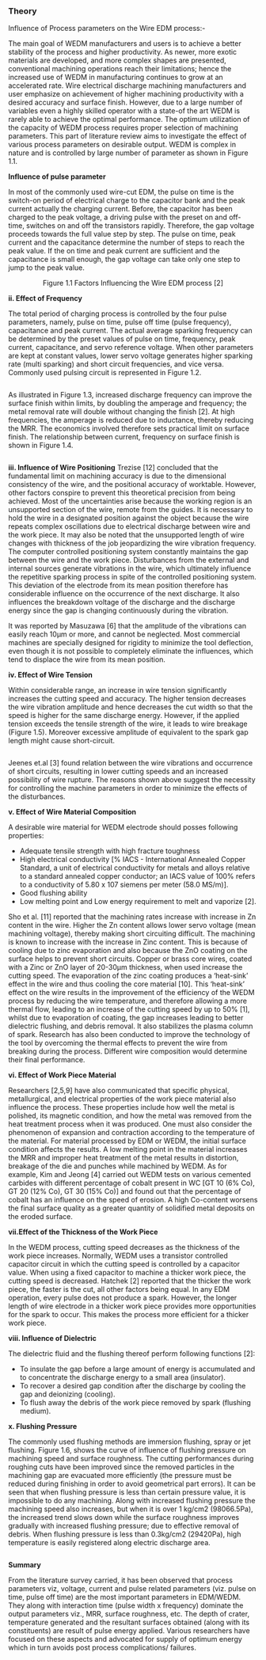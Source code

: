 ### Theory

Influence of Process parameters on the Wire EDM process:-

The main goal of WEDM manufacturers and users is to achieve a better stability of the process and higher productivity. As newer, more exotic materials are developed, and more complex shapes are presented, conventional machining operations reach their limitations; hence the increased use of WEDM in manufacturing continues to grow at an accelerated rate. Wire electrical discharge machining manufacturers and user emphasize on achievement of higher machining productivity with a desired accuracy and surface finish. However, due to a large number of variables even a highly skilled operator with a state-of the art WEDM is rarely able to achieve the optimal performance.
The optimum utilization of the capacity of WEDM process requires proper selection of machining parameters. This part of literature review aims to investigate the effect of various process parameters on desirable output. WEDM is complex in nature and is controlled by large number of parameter as shown in Figure 1.1.

**Influence of pulse parameter**

In most of the commonly used wire-cut EDM, the pulse on time is the switch-on period of electrical charge to the capacitor bank and the peak current actually the charging current. Before, the capacitor has been charged to the peak voltage, a driving pulse with the preset on and off- time, switches on and off the transistors rapidly. Therefore, the gap voltage proceeds towards the full value step by step. The pulse on time, peak current and the capacitance determine the number of steps to reach the peak value. If the on time and peak current are sufficient and the capacitance is small enough, the gap voltage can take only one step to jump to the peak value.

<center><img src="images/img1.png" title="" /></center><center>Figure 1.1 Factors Influencing the Wire EDM process [2]</center>

**ii. Effect of Frequency**

The total period of charging process is controlled by the four pulse parameters, namely, pulse on time, pulse off time (pulse frequency), capacitance and peak current. The actual average sparking frequency can be determined by the preset values of pulse on time, frequency, peak current, capacitance, and servo reference voltage. When other parameters are kept at constant values, lower servo voltage generates higher sparking rate (multi sparking) and short circuit frequencies, and vice versa. Commonly used pulsing circuit is represented in Figure 1.2.

<center><img src="images/img2.JPG" title="" /></center>

As illustrated in Figure 1.3, increased discharge frequency can improve the surface finish within limits, by doubling the amperage and frequency; the metal removal rate will double without changing the finish [2]. At high frequencies, the amperage is reduced due to inductance, thereby reducing the MRR. The economics involved therefore sets practical limit on surface finish. The relationship between current, frequency on surface finish is shown in Figure 1.4.

<center><img src="images/img3.JPG" title="" /></center>

<center><img src="images/img4.JPG" title="" /></center>

**iii. Influence of Wire Positioning** Trezise [12] concluded that the fundamental limit on machining accuracy is due to the dimensional consistency of the wire, and the positional accuracy of worktable. However, other factors conspire to prevent this theoretical precision from being achieved. Most of the uncertainties arise because the working region is an unsupported section of the wire, remote from the guides. It is necessary to hold the wire in a designated position against the object because the wire repeats complex oscillations due to electrical discharge between wire and the work piece. It may also be noted that the unsupported length of wire changes with thickness of the job jeopardizing the wire vibration frequency. The computer controlled positioning system constantly maintains the gap between the wire and the work piece. Disturbances from the external and internal sources generate vibrations in the wire, which ultimately influence the repetitive sparking process in spite of the controlled positioning system. This deviation of the electrode from its mean position therefore has considerable influence on the occurrence of the next discharge. It also influences the breakdown voltage of the discharge and the discharge energy since the gap is changing continuously during the vibration.

It was reported by Masuzawa [6] that the amplitude of the vibrations can easily reach 10μm or more, and cannot be neglected. Most commercial machines are specially designed for rigidity to minimize the tool deflection, even though it is not possible to completely eliminate the influences, which tend to displace the wire from its mean position.

**iv. Effect of Wire Tension**

Within considerable range, an increase in wire tension significantly increases the cutting speed and accuracy. The higher tension decreases the wire vibration amplitude and hence decreases the cut width so that the speed is higher for the same discharge energy. However, if the applied tension exceeds the tensile strength of the wire, it leads to wire breakage (Figure 1.5). Moreover excessive amplitude of equivalent to the spark gap length might cause short-circuit.

<center><img src="images/img5.JPG" title="" /></center>

Jeenes et.al [3] found relation between the wire vibrations and occurrence of short circuits, resulting in lower cutting speeds and an increased possibility of wire rupture. The reasons shown above suggest the necessity for controlling the machine parameters in order to minimize the effects of the disturbances.

**v. Effect of Wire Material Composition**

A desirable wire material for WEDM electrode should posses following properties:

* Adequate tensile strength with high fracture toughness
* High electrical conductivity [% IACS - International Annealed Copper Standard, a unit of electrical conductivity for metals and alloys relative to a standard annealed copper conductor; an IACS value of 100% refers to a conductivity of 5.80 x 107 siemens per meter (58.0 MS/m)].
* Good flushing ability
* Low melting point and Low energy requirement to melt and vaporize [2].

Sho et al. [11] reported that the machining rates increase with increase in Zn content in the wire. Higher the Zn content allows lower servo voltage (mean machining voltage), thereby making short circuiting difficult. The machining is known to increase with the increase in Zinc content. This is because of cooling due to zinc evaporation and also because the ZnO coating on the surface helps to prevent short circuits. Copper or brass core wires, coated with a Zinc or ZnO layer of 20-30μm thickness, when used increase the cutting speed. The evaporation of the zinc coating produces a ‘heat-sink’ effect in the wire and thus cooling the core material [10]. This ‘heat-sink’ effect on the wire results in the improvement of the efficiency of the WEDM process by reducing the wire temperature, and therefore allowing a more thermal flow, leading to an increase of the cutting speed by up to 50% [1], whilst due to evaporation of coating, the gap increases leading to better dielectric flushing, and debris removal. It also stabilizes the plasma column of spark. Research has also been conducted to improve the technology of the tool by overcoming the thermal effects to prevent the wire from breaking during the process. Different wire composition would determine their final performance.

**vi. Effect of Work Piece Material**

Researchers [2,5,9] have also communicated that specific physical, metallurgical, and electrical properties of the work piece material also influence the process. These properties include how well the metal is polished, its magnetic condition, and how the metal was removed from the heat treatment process when it was produced. One must also consider the phenomenon of expansion and contraction according to the temperature of the material. For material processed by EDM or WEDM, the initial surface condition affects the results.
A low melting point in the material increases the MRR and improper heat treatment of the metal results in distortion, breakage of the die and punches while machined by WEDM. As for example, Kim and Jeong [4] carried out WEDM tests on various cemented carbides with different percentage of cobalt present in WC [GT 10 (6% Co), GT 20 (12% Co), GT 30 (15% Co)] and found out that the percentage of cobalt has an influence on the speed of erosion. A high Co-content worsens the final surface quality as a greater quantity of solidified metal deposits on the eroded surface.

**vii.Effect of the Thickness of the Work Piece**

In the WEDM process, cutting speed decreases as the thickness of the work piece increases. Normally, WEDM uses a transistor controlled capacitor circuit in which the cutting speed is controlled by a capacitor value. When using a fixed capacitor to machine a thicker work piece, the cutting speed is decreased.
Hatchek [2] reported that the thicker the work piece, the faster is the cut, all other factors being equal. In any EDM operation, every pulse does not produce a spark. However, the longer length of wire electrode in a thicker work piece provides more opportunities for the spark to occur. This makes the process more efficient for a thicker work piece.

**viii. Influence of Dielectric**

The dielectric fluid and the flushing thereof perform following functions [2]:
* To insulate the gap before a large amount of energy is accumulated and to concentrate the discharge energy to a small area (insulator).
* To recover a desired gap condition after the discharge by cooling the gap and deionizing (cooling).
* To flush away the debris of the work piece removed by spark (flushing medium).

**x. Flushing Pressure**

The commonly used flushing methods are immersion flushing, spray or jet flushing. Figure 1.6, shows the curve of influence of flushing pressure on machining speed and surface roughness. The cutting performances during roughing cuts have been improved since the removed particles in the machining gap are evacuated more efficiently (the pressure must be reduced during finishing in order to avoid geometrical part errors). It can be seen that when flushing pressure is less than certain pressure value, it is impossible to do any machining. Along with increased flushing pressure the machining speed also increases, but when it is over 1 kg/cm2 (98066.5Pa), the increased trend slows down while the surface roughness improves gradually with increased flushing pressure; due to effective removal of debris. When flushing pressure is less than 0.3kg/cm2 (29420Pa), high temperature is easily registered along electric discharge area.

<center><img src="images/img6.JPG" title="" /></center>

**Summary**

From the literature survey carried, it has been observed that process parameters viz, voltage, current and pulse related parameters (viz. pulse on time, pulse off time) are the most important parameters in EDM/WEDM. They along with interaction time (pulse width x frequency) dominate the output parameters viz., MRR, surface roughness, etc. The depth of crater, temperature generated and the resultant surfaces obtained (along with its constituents) are result of pulse energy applied. Various researchers have focused on these aspects and advocated for supply of optimum energy which in turn avoids post process complications/ failures.